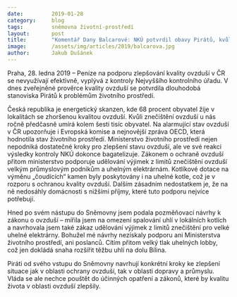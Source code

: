 ```yaml
---
date:         2019-01-28
category:     blog
tags:         sněmovna životní-prostředí
layout:       post
title:        "Komentář Dany Balcarové: NKÚ potvrdil obavy Pirátů, kvůli znečištění stále umírají tisíce lidí"
image:        /assets/img/articles/2019/balcarova.jpg 
author:       Jakub Dušánek
---
```


Praha, 28. ledna 2019 – Peníze na podporu zlepšování kvality ovzduší v ČR se nevyužívají efektivně, vyplývá z kontroly Nejvyššího kontrolního úřadu. V dnes zveřejněné prověrce kvality ovzduší se potvrdila dlouhodobá stanoviska Pirátů k problémům životního prostředí.

Česká republika je energetický skanzen, kde 68 procent obyvatel žije v lokalitách se zhoršenou kvalitou ovzduší. Kvůli znečištění ovzduší u nás ročně předčasně umírá kolem šesti tisíc obyvatel. Na alarmující stav ovzduší v ČR upozorňuje i Evropská komise a nejnovější zpráva OECD, která hodnotila stav životního prostředí. Ministerstvo životního prostředí nejen nepodniká dostatečné kroky pro zlepšení stavu ovzduší, ale ve své reakci výsledky kontroly NKÚ dokonce bagatelizuje. Zákonem o ochraně ovzduší přitom ministerstvo podporuje udělování výjimek z limitů znečištění ovzduší velkým průmyslovým podnikům a uhelným elektrárnám. Kotlíkové dotace na výměnu „čoudících“ kamen byly poskytovány i na uhelné kotle, což je v rozporu s ochranou kvality ovzduší. Dalším zásadním nedostatkem je, že na ně nedosáhly domácnosti s nižšími příjmy, které tuto podporu nejvíce potřebují.

Hned po svém nástupu do Sněmovny jsem podala pozměňovací návrhy k zákonu o ovzduší – mířila jsem na omezení spalování uhlí v lokálních kotlích a navrhovala jsem také zákaz udělování výjimek z limitů znečištění pro velké uhelné elektrárny. Bohužel mé návrhy nezískaly podporu ani Ministerstva životního prostředí, ani poslanců. Cítím přitom velký tlak uhelných lobby, což jen dokládá snaha rozšířit těžbu uhlí na dolu Bílina.

Piráti od svého vstupu do Sněmovny navrhují konkrétní kroky ke zlepšení situace jak v oblasti ochrany ovzduší, tak v oblasti dopravy a průmyslu. Vláda se ale nechce pouštět do účinných opatření a zákonů, které by kvalitu života v oblasti ovzduší zlepšily.
